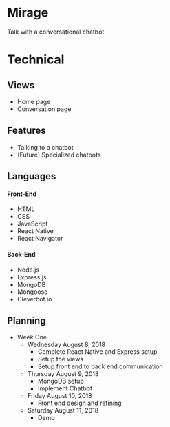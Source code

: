 # Mirage
Talk with a conversational chatbot

# Technical
## Views
- Home page
- Conversation page

## Features
- Talking to a chatbot
- (Future) Specialized chatbots

## Languages
#### Front-End
* HTML
* CSS
* JavaScript
* React Native
* React Navigator
#### Back-End
* Node.js
* Express.js
* MongoDB
* Mongoose
* Cleverbot.io

## Planning
- Week One
  - Wednesday August 8, 2018
    - Complete React Native and Express setup
    - Setup the views
    - Setup front end to back end communication
  - Thursday August 9, 2018
    - MongoDB setup
    - Implement Chatbot
  - Friday August 10, 2018
    - Front end design and refining
  - Saturday August 11, 2018
    - Demo

